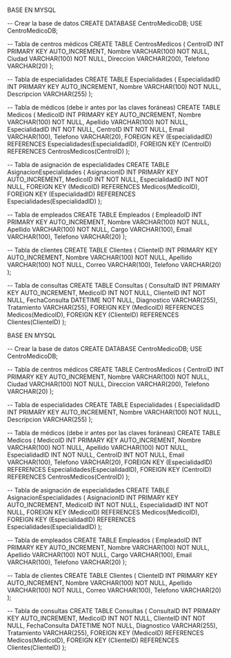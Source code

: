 BASE EN MYSQL 


-- Crear la base de datos
CREATE DATABASE CentroMedicoDB;
USE CentroMedicoDB;

-- Tabla de centros médicos
CREATE TABLE CentrosMedicos (
    CentroID INT PRIMARY KEY AUTO_INCREMENT,
    Nombre VARCHAR(100) NOT NULL,
    Ciudad VARCHAR(100) NOT NULL,
    Direccion VARCHAR(200),
    Telefono VARCHAR(20)
);

-- Tabla de especialidades
CREATE TABLE Especialidades (
    EspecialidadID INT PRIMARY KEY AUTO_INCREMENT,
    Nombre VARCHAR(100) NOT NULL,
    Descripcion VARCHAR(255)
);

-- Tabla de médicos (debe ir antes por las claves foráneas)
CREATE TABLE Medicos (
    MedicoID INT PRIMARY KEY AUTO_INCREMENT,
    Nombre VARCHAR(100) NOT NULL,
    Apellido VARCHAR(100) NOT NULL,
    EspecialidadID INT NOT NULL,
    CentroID INT NOT NULL,
    Email VARCHAR(100),
    Telefono VARCHAR(20),
    FOREIGN KEY (EspecialidadID) REFERENCES Especialidades(EspecialidadID),
    FOREIGN KEY (CentroID) REFERENCES CentrosMedicos(CentroID)
);

-- Tabla de asignación de especialidades
CREATE TABLE AsignacionEspecialidades (
    AsignacionID INT PRIMARY KEY AUTO_INCREMENT,
    MedicoID INT NOT NULL,
    EspecialidadID INT NOT NULL,
    FOREIGN KEY (MedicoID) REFERENCES Medicos(MedicoID),
    FOREIGN KEY (EspecialidadID) REFERENCES Especialidades(EspecialidadID)
);

-- Tabla de empleados
CREATE TABLE Empleados (
    EmpleadoID INT PRIMARY KEY AUTO_INCREMENT,
    Nombre VARCHAR(100) NOT NULL,
    Apellido VARCHAR(100) NOT NULL,
    Cargo VARCHAR(100),
    Email VARCHAR(100),
    Telefono VARCHAR(20)
);

-- Tabla de clientes
CREATE TABLE Clientes (
    ClienteID INT PRIMARY KEY AUTO_INCREMENT,
    Nombre VARCHAR(100) NOT NULL,
    Apellido VARCHAR(100) NOT NULL,
    Correo VARCHAR(100),
    Telefono VARCHAR(20)
);

-- Tabla de consultas
CREATE TABLE Consultas (
    ConsultaID INT PRIMARY KEY AUTO_INCREMENT,
    MedicoID INT NOT NULL,
    ClienteID INT NOT NULL,
    FechaConsulta DATETIME NOT NULL,
    Diagnostico VARCHAR(255),
    Tratamiento VARCHAR(255),
    FOREIGN KEY (MedicoID) REFERENCES Medicos(MedicoID),
    FOREIGN KEY (ClienteID) REFERENCES Clientes(ClienteID)
);






BASE EN MYSQL 


-- Crear la base de datos
CREATE DATABASE CentroMedicoDB;
USE CentroMedicoDB;

-- Tabla de centros médicos
CREATE TABLE CentrosMedicos (
    CentroID INT PRIMARY KEY AUTO_INCREMENT,
    Nombre VARCHAR(100) NOT NULL,
    Ciudad VARCHAR(100) NOT NULL,
    Direccion VARCHAR(200),
    Telefono VARCHAR(20)
);

-- Tabla de especialidades
CREATE TABLE Especialidades (
    EspecialidadID INT PRIMARY KEY AUTO_INCREMENT,
    Nombre VARCHAR(100) NOT NULL,
    Descripcion VARCHAR(255)
);

-- Tabla de médicos (debe ir antes por las claves foráneas)
CREATE TABLE Medicos (
    MedicoID INT PRIMARY KEY AUTO_INCREMENT,
    Nombre VARCHAR(100) NOT NULL,
    Apellido VARCHAR(100) NOT NULL,
    EspecialidadID INT NOT NULL,
    CentroID INT NOT NULL,
    Email VARCHAR(100),
    Telefono VARCHAR(20),
    FOREIGN KEY (EspecialidadID) REFERENCES Especialidades(EspecialidadID),
    FOREIGN KEY (CentroID) REFERENCES CentrosMedicos(CentroID)
);

-- Tabla de asignación de especialidades
CREATE TABLE AsignacionEspecialidades (
    AsignacionID INT PRIMARY KEY AUTO_INCREMENT,
    MedicoID INT NOT NULL,
    EspecialidadID INT NOT NULL,
    FOREIGN KEY (MedicoID) REFERENCES Medicos(MedicoID),
    FOREIGN KEY (EspecialidadID) REFERENCES Especialidades(EspecialidadID)
);

-- Tabla de empleados
CREATE TABLE Empleados (
    EmpleadoID INT PRIMARY KEY AUTO_INCREMENT,
    Nombre VARCHAR(100) NOT NULL,
    Apellido VARCHAR(100) NOT NULL,
    Cargo VARCHAR(100),
    Email VARCHAR(100),
    Telefono VARCHAR(20)
);

-- Tabla de clientes
CREATE TABLE Clientes (
    ClienteID INT PRIMARY KEY AUTO_INCREMENT,
    Nombre VARCHAR(100) NOT NULL,
    Apellido VARCHAR(100) NOT NULL,
    Correo VARCHAR(100),
    Telefono VARCHAR(20)
);

-- Tabla de consultas
CREATE TABLE Consultas (
    ConsultaID INT PRIMARY KEY AUTO_INCREMENT,
    MedicoID INT NOT NULL,
    ClienteID INT NOT NULL,
    FechaConsulta DATETIME NOT NULL,
    Diagnostico VARCHAR(255),
    Tratamiento VARCHAR(255),
    FOREIGN KEY (MedicoID) REFERENCES Medicos(MedicoID),
    FOREIGN KEY (ClienteID) REFERENCES Clientes(ClienteID)
);






